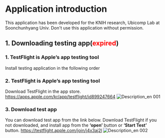 # Application introduction
This application has been developed for the KNIH research, Ubicomp Lab at Soonchunhyang Univ.
Don't use this application without permission.

## 1. Downloading testing app(<span style="color:red">expired</span>)
### 1. TestFlight is Apple’s app testing tool
Install testing application in the following order
### 2. TestFlight is Apple’s app testing tool
Download TestFlight in the app store.
https://apps.apple.com/kr/app/testflight/id899247664
![Description_en 001](https://github.com/DHIGHSOUL/UbicompLab-KNIH_iOSDataCollection/assets/73047755/dbbdf275-8b1d-4aca-acc3-eec849a6c084)
### 3. Download test app
You can download test app from the link below.
Download TestFlight if you not downloaded, and install app from the **‘open’** button or **‘Start Test’** button.
https://testflight.apple.com/join/j4x3aj2l
![Description_en 002](https://github.com/DHIGHSOUL/UbicompLab-KNIH_iOSDataCollection/assets/73047755/54bb5c14-c6ee-4a49-a7b1-ef51bc809961)

